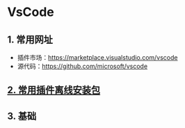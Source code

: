 # VsCode

## 1. 常用网址

+ 插件市场：https://marketplace.visualstudio.com/vscode
+ 源代码：https://github.com/microsoft/vscode

## [2. 常用插件离线安装包](https://github.com/niu0217/VsCode/tree/main/PlugIn)

## 3. 基础

